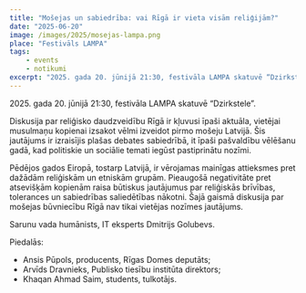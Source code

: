 ```yaml
---
title: "Mošejas un sabiedrība: vai Rīgā ir vieta visām reliģijām?"
date: "2025-06-20"
image: /images/2025/mosejas-lampa.png
place: "Festivāls LAMPA"
tags:
    - events
    - notikumi
excerpt: "2025. gada 20. jūnijā 21:30, festivāla LAMPA skatuvē “Dzirkstele”. Diskusija par reliģisko daudzveidību Rīgā ir kļuvusi īpaši aktuāla, vietējai musulmaņu kopienai izsakot vēlmi izveidot pirmo mošeju Latvijā."
---
```


2025\. gada 20. jūnijā 21:30, festivāla LAMPA skatuvē “Dzirkstele”.

Diskusija par reliģisko daudzveidību Rīgā ir kļuvusi īpaši aktuāla, vietējai musulmaņu kopienai izsakot vēlmi izveidot pirmo mošeju Latvijā. Šis jautājums ir izraisījis plašas debates sabiedrībā, it īpaši pašvaldību vēlēšanu gadā, kad politiskie un sociālie temati iegūst pastiprinātu nozīmi.

Pēdējos gados Eiropā, tostarp Latvijā, ir vērojamas mainīgas attieksmes pret dažādām reliģiskām un etniskām grupām. Pieaugošā negativitāte pret atsevišķām kopienām raisa būtiskus jautājumus par reliģiskās brīvības, tolerances un sabiedrības saliedētības nākotni. Šajā gaismā diskusija par mošejas būvniecību Rīgā nav tikai vietējas nozīmes jautājums.

Sarunu vada humānists, IT eksperts Dmitrijs Golubevs.

Piedalās:

- Ansis Pūpols, producents, Rīgas Domes deputāts;
- Arvīds Dravnieks, Publisko tiesību institūta direktors;
- Khaqan Ahmad Saim, students, tulkotājs.
